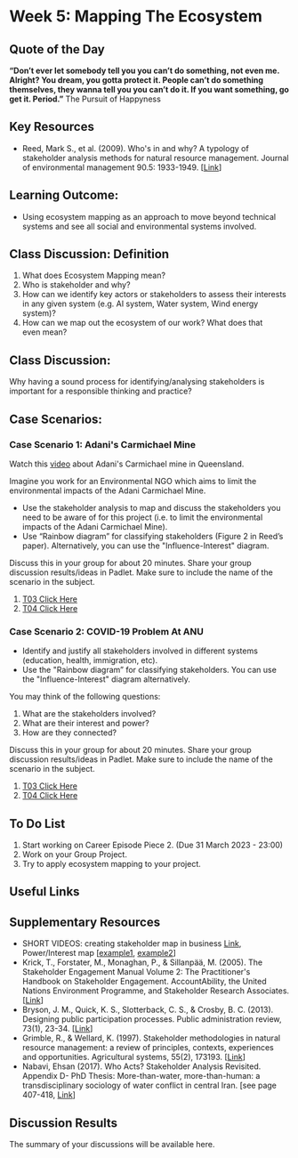 # Week 5: Mapping The Ecosystem

## Quote of the Day
**“Don’t ever let somebody tell you you can’t do something, not even me. Alright? You dream, you gotta protect it. People can’t do something themselves, they wanna tell you you can’t do it. If you want something, go get it. Period.”** 
The Pursuit of Happyness

## Key Resources
  * Reed, Mark S., et al. (2009). Who's in and why? A typology of stakeholder analysis methods for natural resource management. Journal of environmental management 90.5: 1933-1949. \[[Link](https://www.sciencedirect.com/science/article/pii/S0301479709000024)\]


## Learning Outcome:

  * Using ecosystem mapping as an approach to move beyond technical systems and see all social and environmental systems involved.

## Class Discussion: Definition

1. What does Ecosystem Mapping mean?
2. Who is stakeholder and why?
3. How can we identify key actors or stakeholders to assess their interests in any given system (e.g. AI system, Water system, Wind energy system)?
4. How can we map out the ecosystem of our work? What does that even mean?

## Class Discussion:

Why having a sound process for identifying/analysing stakeholders is important for a responsible thinking and practice?

## Case Scenarios:

### Case Scenario 1: Adani's Carmichael Mine

Watch this [video](https://www.smh.com.au/business/companies/adani-is-just-not-going-to-happen-20160404-gnxwkl.html) about Adani's Carmichael mine in Queensland.

Imagine you work for an Environmental NGO which aims to limit the environmental impacts of the Adani Carmichael Mine.

  * Use the stakeholder analysis to map and discuss the stakeholders you need to be aware of for this project (i.e. to limit the environmental impacts of the Adani Carmichael Mine).
  * Use “Rainbow diagram” for classifying stakeholders (Figure 2 in Reed’s paper). Alternatively, you can use the "Influence-Interest" diagram.

Discuss this in your group for about 20 minutes. Share your group discussion results/ideas in Padlet. Make sure to include the name of the scenario in the subject.

  1. [T03 Click Here](https://anu.padlet.org/u6554505/mapping-the-ecosystem-bp5m4d1vqj6hk8cq)
  2. [T04 Click Here](https://anu.padlet.org/u6554505/t04-mapping-the-ecosystem-nzia3m9xvkzip9yl)


### Case Scenario 2: COVID-19 Problem At ANU

  * Identify and justify all stakeholders involved in different systems (education, health, immigration, etc).
  * Use the "Rainbow diagram” for classifying stakeholders. You can use the "Influence-Interest" diagram alternatively.

You may think of the following questions:

  1. What are the stakeholders involved?
  2. What are their interest and power?
  3. How are they connected? 

 Discuss this in your group for about 20 minutes. Share your group discussion results/ideas in Padlet. Make sure to include the name of the scenario in the subject.

  1. [T03 Click Here](https://anu.padlet.org/u6554505/mapping-the-ecosystem-bp5m4d1vqj6hk8cq)
  2. [T04 Click Here](https://anu.padlet.org/u6554505/t04-mapping-the-ecosystem-nzia3m9xvkzip9yl)


## To Do List
1. Start working on Career Episode Piece 2. (Due 31 March 2023 - 23:00)
2. Work on your Group Project.
3. Try to apply ecosystem mapping to your project. 


## Useful Links



## Supplementary Resources
  * SHORT VIDEOS: creating stakeholder map in business [Link](https://www.youtube.com/watch?v=eqZfiTp1HZw), Power/Interest map \[[example1](https://www.youtube.com/watch?v=eqZfiTp1HZw), [example2](https://www.youtube.com/watch?v=OkyVirNorAc)\]
  * Krick, T., Forstater, M., Monaghan, P., & Sillanpää, M. (2005). The Stakeholder Engagement Manual Volume 2: The Practitioner's Handbook on Stakeholder Engagement. AccountAbility, the United Nations Environment Programme, and Stakeholder Research Associates. \[[Link](https://ccednet-rcdec.ca/sites/ccednet-rcdec.ca/files/the_stakeholder_engagement_manual_-_volume_2.pdf)\]
  * Bryson, J. M., Quick, K. S., Slotterback, C. S., & Crosby, B. C. (2013). Designing public participation processes. Public administration review, 73(1), 23-34. \[[Link](https://onlinelibrary.wiley.com/doi/pdf/10.1111/j.1540-6210.2012.02678.x?casa_token=FYn799OwW8IAAAAA:JwWU44KNcnEHGQ5IFG4tVFP9QMqfw4Jug8EDktjR05mIbEsLRgiKyXAmL_epHqyTwinICmYaSBcbanM9)\]
  * Grimble, R., & Wellard, K. (1997). Stakeholder methodologies in natural resource management: a review of principles, contexts, experiences and opportunities. Agricultural systems, 55(2), 173193. \[[Link](https://www.sciencedirect.com/science/article/pii/S0308521X97000061)\]
  * Nabavi, Ehsan (2017). Who Acts? Stakeholder Analysis Revisited. Appendix D- PhD Thesis: More-than-water, more-than-human: a transdisciplinary sociology of water conflict in central Iran. \[see page 407-418, [Link](https://bit.ly/2PXFHCR)\]


## Discussion Results
The summary of your discussions will be available here.


